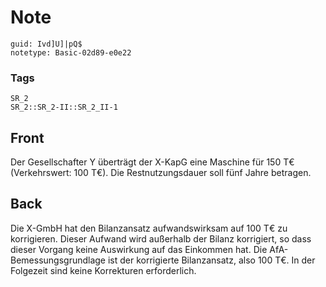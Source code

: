 # Note
```
guid: Ivd]U]|pQ$
notetype: Basic-02d89-e0e22
```

### Tags
```
SR_2
SR_2::SR_2-II::SR_2_II-1
```

## Front
Der Gesellschafter Y überträgt der X-KapG eine Maschine für 150 T€ (Verkehrswert: 100 T€). Die Restnutzungsdauer soll fünf Jahre betragen.

## Back
Die X-GmbH hat den Bilanzansatz aufwandswirksam auf 100 T€ zu korrigieren. Dieser Aufwand wird außerhalb der Bilanz korrigiert, so dass dieser Vorgang keine Auswirkung auf das Einkommen hat. Die AfA-Bemessungsgrundlage ist der korrigierte Bilanzansatz, also 100 T€. In der Folgezeit sind keine Korrekturen erforderlich.

